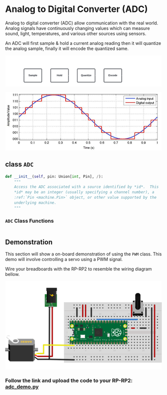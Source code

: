 # Analog to Digital Converter (ADC)

Analog to digital converter (ADC) allow communication with the real world. Analog signals have continuously changing values which can measure sound, light, temperatures, and various other sources using sensors. 
 
An ADC will first sample & hold a current analog reading then it will quantize the analog sample, finally it will encode the quantized same.

<p align="center">
<img src="../../img/adc_block_inv.png" width="1000">
</p>


<p align="center">
<img src="../../img/adc_sig.jpg" width="650">
</p>

## class `ADC`

```python
def __init__(self, pin: Union[int, Pin], /):
    """
    Access the ADC associated with a source identified by *id*.  This
    *id* may be an integer (usually specifying a channel number), a
    :ref:`Pin <machine.Pin>` object, or other value supported by the
    underlying machine.
    """
```


###  `ADC` Class Functions

```python
```

## Demonstration
This section will show a on-board demonstration of using the `PWM` class. This demo will involve controlling a servo using a PWM signal.  
  
Wire your breadboards with the RP-RP2 to resemble the wiring diagram bellow.

![gpio_wiring](../../img/adc_demo.png)

### Follow the link and upload the code to your RP-RP2: [adc_demo.py](adc_demo.py)
